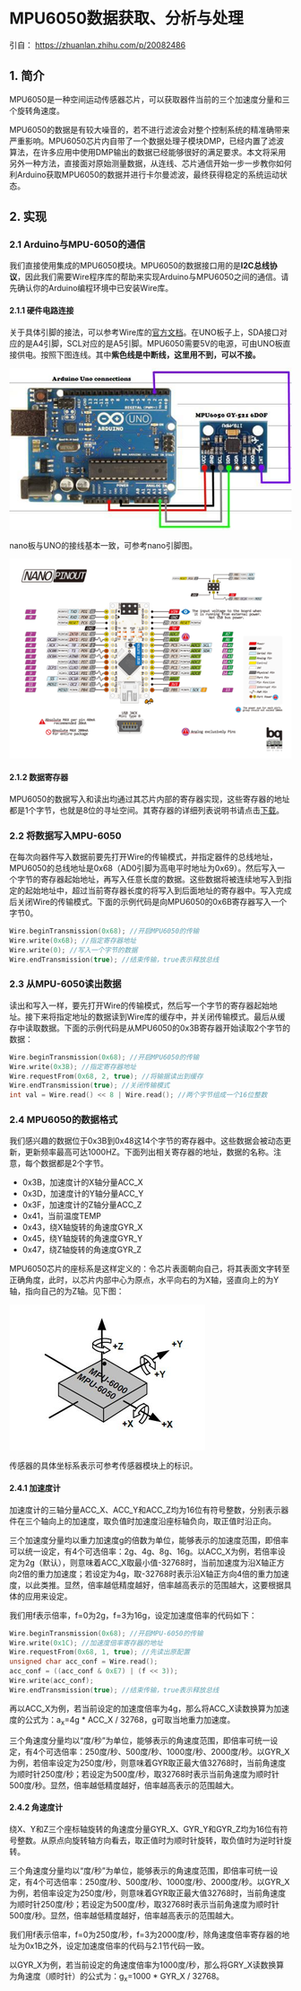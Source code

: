 # MPU6050数据获取、分析与处理

引自： <https://zhuanlan.zhihu.com/p/20082486>

## 1. 简介

MPU6050是一种空间运动传感器芯片，可以获取器件当前的三个加速度分量和三个旋转角速度。

MPU6050的数据是有较大噪音的，若不进行滤波会对整个控制系统的精准确带来严重影响。MPU6050芯片内自带了一个数据处理子模块DMP，已经内置了滤波算法，在许多应用中使用DMP输出的数据已经能够很好的满足要求。本文将采用另外一种方法，直接面对原始测量数据，从连线、芯片通信开始一步一步教你如何利Arduino获取MPU6050的数据并进行卡尔曼滤波，最终获得稳定的系统运动状态。

## 2. 实现

### 2.1 Arduino与MPU-6050的通信

我们直接使用集成的MPU6050模块。MPU6050的数据接口用的是**I2C总线协议**，因此我们需要Wire程序库的帮助来实现Arduino与MPU6050之间的通信。请先确认你的Arduino编程环境中已安装Wire库。  

#### 2.1.1 硬件电路连接

关于具体引脚的接法，可以参考Wire库的[官方文档]。在UNO板子上，SDA接口对应的是A4引脚，SCL对应的是A5引脚。MPU6050需要5V的电源，可由UNO板直接供电。按照下图连线。其中**紫色线是中断线，这里用不到，可以不接。**



![](image/1.jpg)

nano板与UNO的接线基本一致，可参考nano引脚图。



![](image/2.jpg)

#### 2.1.2 数据寄存器

MPU6050的数据写入和读出均通过其芯片内部的寄存器实现，这些寄存器的地址都是1个字节，也就是8位的寻址空间。其寄存器的详细列表说明书请点击[下载]。

### 2.2 将数据写入MPU-6050

在每次向器件写入数据前要先打开Wire的传输模式，并指定器件的总线地址，MPU6050的总线地址是0x68（AD0引脚为高电平时地址为0x69）。然后写入一个字节的寄存器起始地址，再写入任意长度的数据。这些数据将被连续地写入到指定的起始地址中，超过当前寄存器长度的将写入到后面地址的寄存器中。写入完成后关闭Wire的传输模式。下面的示例代码是向MPU6050的0x6B寄存器写入一个字节0。

```c
Wire.beginTransmission(0x68); //开启MPU6050的传输
Wire.write(0x6B); //指定寄存器地址
Wire.write(0); //写入一个字节的数据
Wire.endTransmission(true); //结束传输，true表示释放总线
```

### 2.3 从MPU-6050读出数据

读出和写入一样，要先打开Wire的传输模式，然后写一个字节的寄存器起始地址。接下来将指定地址的数据读到Wire库的缓存中，并关闭传输模式。最后从缓存中读取数据。下面的示例代码是从MPU6050的0x3B寄存器开始读取2个字节的数据：

```c
Wire.beginTransmission(0x68); //开启MPU6050的传输
Wire.write(0x3B); //指定寄存器地址
Wire.requestFrom(0x68, 2, true); //将输据读出到缓存
Wire.endTransmission(true); //关闭传输模式
int val = Wire.read() << 8 | Wire.read(); //两个字节组成一个16位整数
```

### 2.4 MPU6050的数据格式

我们感兴趣的数据位于0x3B到0x48这14个字节的寄存器中。这些数据会被动态更新，更新频率最高可达1000HZ。下面列出相关寄存器的地址，数据的名称。注意，每个数据都是2个字节。

* 0x3B，加速度计的X轴分量ACC_X
* 0x3D，加速度计的Y轴分量ACC_Y
* 0x3F，加速度计的Z轴分量ACC_Z
* 0x41，当前温度TEMP
* 0x43，绕X轴旋转的角速度GYR_X
* 0x45，绕Y轴旋转的角速度GYR_Y
* 0x47，绕Z轴旋转的角速度GYR_Z

MPU6050芯片的座标系是这样定义的：令芯片表面朝向自己，将其表面文字转至正确角度，此时，以芯片内部中心为原点，水平向右的为X轴，竖直向上的为Y轴，指向自己的为Z轴。见下图：



![](image/3.jpg)

传感器的具体坐标系表示可参考传感器模块上的标识。

#### 2.4.1 加速度计  

加速度计的三轴分量ACC_X、ACC_Y和ACC_Z均为16位有符号整数，分别表示器件在三个轴向上的加速度，取负值时加速度沿座标轴负向，取正值时沿正向。

三个加速度分量均以重力加速度g的倍数为单位，能够表示的加速度范围，即倍率可以统一设定，有4个可选倍率：2g、4g、8g、16g。以ACC_X为例，若倍率设定为2g（默认），则意味着ACC_X取最小值-32768时，当前加速度为沿X轴正方向2倍的重力加速度；若设定为4g，取-32768时表示沿X轴正方向4倍的重力加速度，以此类推。显然，倍率越低精度越好，倍率越高表示的范围越大，这要根据具体的应用来设定。

我们用f表示倍率，f=0为2g，f=3为16g，设定加速度倍率的代码如下：

```c
Wire.beginTransmission(0x68); //开启MPU-6050的传输
Wire.write(0x1C); //加速度倍率寄存器的地址
Wire.requestFrom(0x68, 1, true); //先读出原配置
unsigned char acc_conf = Wire.read();
acc_conf = ((acc_conf & 0xE7) | (f << 3));
Wire.write(acc_conf);
Wire.endTransmission(true); //结束传输，true表示释放总线
```

再以ACC_X为例，若当前设定的加速度倍率为4g，那么将ACC_X读数换算为加速度的公式为：a<sub>x</sub>=4g * ACC_X / 32768，g可取当地重力加速度。

三个角速度分量均以“度/秒”为单位，能够表示的角速度范围，即倍率可统一设定，有4个可选倍率：250度/秒、500度/秒、1000度/秒、2000度/秒。以GYR_X为例，若倍率设定为250度/秒，则意味着GYR取正最大值32768时，当前角速度为顺时针250度/秒；若设定为500度/秒，取32768时表示当前角速度为顺时针500度/秒。显然，倍率越低精度越好，倍率越高表示的范围越大。

#### 2.4.2 角速度计

绕X、Y和Z三个座标轴旋转的角速度分量GYR_X、GYR_Y和GYR_Z均为16位有符号整数。从原点向旋转轴方向看去，取正值时为顺时针旋转，取负值时为逆时针旋转。

三个角速度分量均以“度/秒”为单位，能够表示的角速度范围，即倍率可统一设定，有4个可选倍率：250度/秒、500度/秒、1000度/秒、2000度/秒。以GYR_X为例，若倍率设定为250度/秒，则意味着GYR取正最大值32768时，当前角速度为顺时针250度/秒；若设定为500度/秒，取32768时表示当前角速度为顺时针500度/秒。显然，倍率越低精度越好，倍率越高表示的范围越大。

我们用f表示倍率，f=0为250度/秒，f=3为2000度/秒，除角速度倍率寄存器的地址为0x1B之外，设定加速度倍率的代码与2.1节代码一致。

以GYR_X为例，若当前设定的角速度倍率为1000度/秒，那么将GRY_X读数换算为角速度（顺时针）的公式为：g<sub>x</sub>=1000 * GYR_X / 32768。

[官方文档]: <https://www.arduino.cc/en/Reference/Wire>
[下载]: <https://www.olimex.com/Products/Modules/Sensors/MOD-MPU6050/resources/RM-MPU-60xxA_rev_4.pdf>

